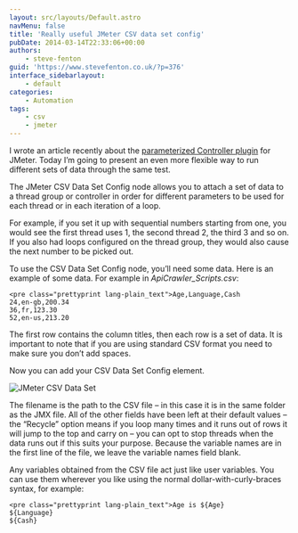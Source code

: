 ```yaml
---
layout: src/layouts/Default.astro
navMenu: false
title: 'Really useful JMeter CSV data set config'
pubDate: 2014-03-14T22:33:06+00:00
authors:
    - steve-fenton
guid: 'https://www.stevefenton.co.uk/?p=376'
interface_sidebarlayout:
    - default
categories:
    - Automation
tags:
    - csv
    - jmeter
---
```


I wrote an article recently about the [parameterized Controller plugin](http://www.stevefenton.co.uk/Content/Blog/Date/201403/Blog/Really-Useful-JMeter-Plugins-Parameterized-Controller/) for JMeter. Today I’m going to present an even more flexible way to run different sets of data through the same test.

The JMeter CSV Data Set Config node allows you to attach a set of data to a thread group or controller in order for different parameters to be used for each thread or in each iteration of a loop.

For example, if you set it up with sequential numbers starting from one, you would see the first thread uses 1, the second thread 2, the third 3 and so on. If you also had loops configured on the thread group, they would also cause the next number to be picked out.

To use the CSV Data Set Config node, you’ll need some data. Here is an example of some data. For example in *ApiCrawler\_Scripts.csv*:

```
<pre class="prettyprint lang-plain_text">Age,Language,Cash
24,en-gb,200.34
36,fr,123.30
52,en-us,213.20
```
The first row contains the column titles, then each row is a set of data. It is important to note that if you are using standard CSV format you need to make sure you don’t add spaces.

Now you can add your CSV Data Set Config element.

![JMeter CSV Data Set](/img/2015/07/jmeter-csv-data-set.png)

The filename is the path to the CSV file – in this case it is in the same folder as the JMX file. All of the other fields have been left at their default values – the “Recycle” option means if you loop many times and it runs out of rows it will jump to the top and carry on – you can opt to stop threads when the data runs out if this suits your purpose. Because the variable names are in the first line of the file, we leave the variable names field blank.

Any variables obtained from the CSV file act just like user variables. You can use them wherever you like using the normal dollar-with-curly-braces syntax, for example:

```
<pre class="prettyprint lang-plain_text">Age is ${Age}
${Language}
${Cash}
```